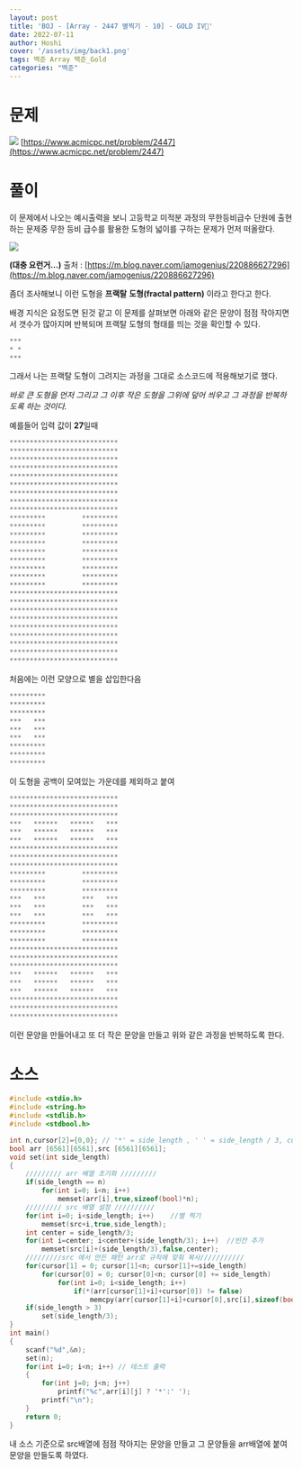 ```yaml
---
layout: post
title: 'BOJ - [Array - 2447 별찍기 - 10] - GOLD IV🥇'
date: 2022-07-11
author: Hoshi
cover: '/assets/img/back1.png'
tags: 백준 Array 백준_Gold
categories: "백준"
---
```


# 문제
![]({{site.url}}/assets/img/posts_img/2447.png)
[https://www.acmicpc.net/problem/2447](https://www.acmicpc.net/problem/2447)

# 풀이

이 문제에서 나오는 예시출력을 보니 고등학교 미적분 과정의 무한등비급수 단원에 출현하는 문제중 무한 등비 급수를 활용한 도형의 넓이를 구하는 문제가 먼저 떠올랐다.

![]({{site.url}}/assets/img/posts_img/2447-1.png)

**(대충 요런거…)** 출처 : [https://m.blog.naver.com/jamogenius/220886627296](https://m.blog.naver.com/jamogenius/220886627296)

좀더 조사해보니 이런 도형을 **프랙탈** **도형(fractal pattern)** 이라고 한다고 한다.

배경 지식은 요정도면 된것 같고 이 문제를 살펴보면 아래와 같은 문양이 점점 작아지면서 갯수가 많아지며 반복되며 프랙탈 도형의 형태를 띄는 것을 확인할 수 있다.

```c
***
* *
***
```

그래서 나는 프랙탈 도형이 그려지는 과정을 그대로 소스코드에 적용해보기로 했다.

*바로 큰 도형을 먼저 그리고 그 이후 작은 도형을 그위에 덮어 씌우고 그 과정을 반복하도록 하는 것이다.*

예를들어 입력 값이 **27**일때

```c
***************************
***************************
***************************
***************************
***************************
***************************
***************************
***************************
***************************
*********         *********
*********         *********
*********         *********
*********         *********
*********         *********
*********         *********
*********         *********
*********         *********
*********         *********
***************************
***************************
***************************
***************************
***************************
***************************
***************************
***************************
***************************
```

처음에는 이런 모양으로 별을 삽입한다음

```c
*********
*********
*********
***   ***
***   ***
***   ***
*********
*********
*********
```

이 도형을 공백이 모여있는 가운데를 제외하고 붙여

```c
***************************
***************************
***************************
***   ******   ******   ***
***   ******   ******   ***
***   ******   ******   ***
***************************
***************************
***************************
*********         *********
*********         *********
*********         *********
***   ***         ***   ***
***   ***         ***   ***
***   ***         ***   ***
*********         *********
*********         *********
*********         *********
***************************
***************************
***************************
***   ******   ******   ***
***   ******   ******   ***
***   ******   ******   ***
***************************
***************************
***************************
```

이런 문양을 만들어내고 또 더 작은 문양을 만들고 위와 같은 과정을 반복하도록 한다.

# 소스

```c
#include <stdio.h>
#include <string.h>
#include <stdlib.h>
#include <stdbool.h>

int n,cursor[2]={0,0}; // '*' = side_length , ' ' = side_length / 3, cursor = {x,y}
bool arr [6561][6561],src [6561][6561];
void set(int side_length)
{
	///////// arr 배열 초기화 /////////
	if(side_length == n)
		for(int i=0; i<n; i++)
			memset(arr[i],true,sizeof(bool)*n);
	///////// src 배열 설정 //////////
	for(int i=0; i<side_length; i++)	//별 찍기
		memset(src+i,true,side_length);
	int center = side_length/3;
	for(int i=center; i<center+(side_length/3); i++)  //빈칸 추가
		memset(src[i]+(side_length/3),false,center);
	/////////src 에서 만든 패턴 arr로 규칙에 맞춰 복사///////////
	for(cursor[1] = 0; cursor[1]<n; cursor[1]+=side_length)
		for(cursor[0] = 0; cursor[0]<n; cursor[0] += side_length)
			for(int i=0; i<side_length; i++)
				if(*(arr[cursor[1]+i]+cursor[0]) != false)
					memcpy(arr[cursor[1]+i]+cursor[0],src[i],sizeof(bool)*side_length);		
	if(side_length > 3)
		set(side_length/3);
}
int main()
{
	scanf("%d",&n);
	set(n);
	for(int i=0; i<n; i++) // 테스트 출력
	{
		for(int j=0; j<n; j++)
			printf("%c",arr[i][j] ? '*':' ');
		printf("\n");
	}
	return 0;
}
```

내 소스 기준으로 src배열에 점점 작아지는 문양을 만들고 그 문양들을 arr배열에 붙여 문양을 만들도록 하였다.